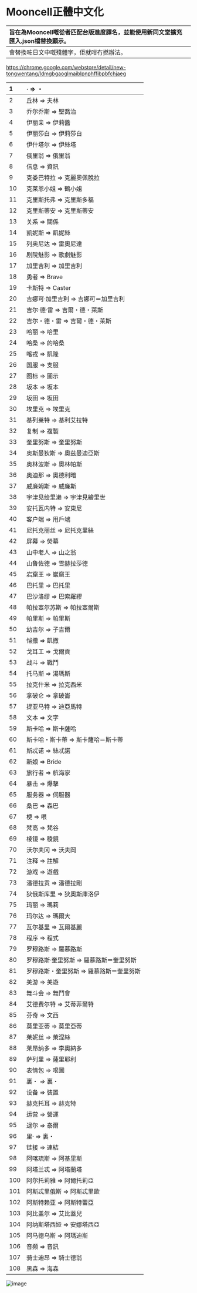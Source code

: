 # Mooncell正體中文化
|旨在為Mooncell嘅從者匹配台版進度譯名，並能使用新同文堂擴充匯入.json檔替換顯示。|
|:----|
|會替換咗日文中嘅殘體字，佢就咁冇撚辦法。|
https://chrome.google.com/webstore/detail/new-tongwentang/ldmgbgaoglmaiblpnphffibpbfchjaeg

|1|· => ・|
|:----|:----|
|2|丘林 => 夫林|
|3|乔尔乔斯 => 聖喬治|
|4|伊丽亲 => 伊莉醬|
|5|伊丽莎白 => 伊莉莎白|
|6|伊什塔尔 => 伊絲塔|
|7|俄里翁 => 俄里翁|
|8|信息 => 資訊|
|9|克娄巴特拉 => 克麗奧佩脫拉|
|10|克莱恩小姐 => 鶴小姐|
|11|克里斯托弗 => 克里斯多福|
|12|克里斯蒂安 => 克里斯蒂安|
|13|关系 => 關係|
|14|凯妮斯 => 凱妮絲|
|15|列奥尼达 => 雷奧尼達|
|16|剧院魅影 => 歌劇魅影|
|17|加里吉利 => 加里吉利|
|18|勇者 => Brave|
|19|卡斯特 => Caster|
|20|吉娜可·加里吉利 => 吉娜可＝加里吉利|
|21|吉尔·德·雷 => 吉爾・德・萊斯|
|22|吉尔・德・雷 => 吉爾・德・萊斯|
|23|哈丽 => 哈里|
|24|哈桑 => 的哈桑|
|25|喀戎 => 凱隆|
|26|国服 => 支服|
|27|图标 => 圖示|
|28|坂本 => 坂本|
|29|坂田 => 坂田|
|30|埃里克 => 埃里克|
|31|基列莱特 => 基利艾拉特|
|32|复制 => 複製|
|33|奎里努斯 => 奎里努斯|
|34|奥斯曼狄斯 => 奧茲曼迪亞斯|
|35|奥林波斯 => 奧林帕斯|
|36|奥迪那 => 奧德利暗|
|37|威廉姆斯 => 威廉斯|
|38|宇津见绘里濑 => 宇津見繪里世|
|39|安托瓦内特 => 安東尼|
|40|客户端 => 用戶端|
|41|尼托克丽丝 => 尼托克里絲|
|42|屏幕 => 熒幕|
|43|山中老人 => 山之翁|
|44|山鲁佐德 => 雪赫拉莎德|
|45|岩窟王 => 巖窟王|
|46|巴托里 => 巴托里|
|47|巴沙洛缪 => 巴索羅繆|
|48|帕拉塞尔苏斯 => 帕拉塞爾斯|
|49|帕里斯 => 帕里斯|
|50|幼吉尔 => 子吉爾|
|51|恺撒 => 凱撒|
|52|戈耳工 => 戈爾貢|
|53|战斗 => 戰鬥|
|54|托马斯 => 湯瑪斯|
|55|拉克什米 => 拉克西米|
|56|拿破仑 => 拿破崙|
|57|提亚马特 => 迪亞馬特|
|58|文本 => 文字|
|59|斯卡哈 => 斯卡薩哈|
|60|斯卡哈・斯卡蒂 => 斯卡薩哈＝斯卡蒂|
|61|斯忒诺 => 絲忒諾|
|62|新娘 => Bride|
|63|旅行者 => 航海家|
|64|暴击 => 爆擊|
|65|服务器 => 伺服器|
|66|桑巴 => 森巴|
|67|梗 => 哏|
|68|梵高 => 梵谷|
|69|棱镜 => 稜鏡|
|70|沃尔夫冈 => 沃夫岡|
|71|注释 => 註解|
|72|游戏 => 遊戲|
|73|潘德拉贡 => 潘德拉剛|
|74|狄俄斯库里 => 狄奧斯庫洛伊|
|75|玛丽 => 瑪莉|
|76|玛尔达 => 瑪爾大|
|77|瓦尔基里 => 瓦爾基麗|
|78|程序 => 程式|
|79|罗穆路斯 => 羅慕路斯|
|80|罗穆路斯·奎里努斯 => 羅慕路斯＝奎里努斯|
|81|罗穆路斯・奎里努斯 => 羅慕路斯＝奎里努斯|
|82|美游 => 美遊|
|83|舞斗会 => 舞鬥會|
|84|艾德费尔特 => 艾蒂菲爾特|
|85|芬奇 => 文西|
|86|莫里亚蒂 => 莫里亞蒂|
|87|莱妮丝 => 萊涅絲|
|88|莱昂纳多 => 李奧納多|
|89|萨列里 => 薩里耶利|
|90|表情包 => 哏圖|
|91|裏・ => 裏・|
|92|设备 => 裝置|
|93|赫克托耳 => 赫克特|
|94|运营 => 營運|
|95|退尔 => 泰爾|
|96|里· => 裏・|
|97|链接 => 連結|
|98|阿喀琉斯 => 阿基里斯|
|99|阿塔兰忒 => 阿塔蘭塔|
|100|阿尔托莉雅 => 阿爾托莉亞|
|101|阿斯忒里俄斯 => 阿斯忒里歐|
|102|阿斯特赖亚 => 阿斯特蕾亞|
|103|阿比盖尔 => 艾比蓋兒|
|104|阿纳斯塔西娅 => 安娜塔西亞|
|105|阿马德乌斯 => 阿瑪迪斯|
|106|音频 => 音訊|
|107|骑士迪昂 => 騎士德翁|
|108|黑森 => 海森|

![image](https://user-images.githubusercontent.com/63342274/197173295-c3d1025e-8439-475f-bb92-600e0bfa2d58.png)
